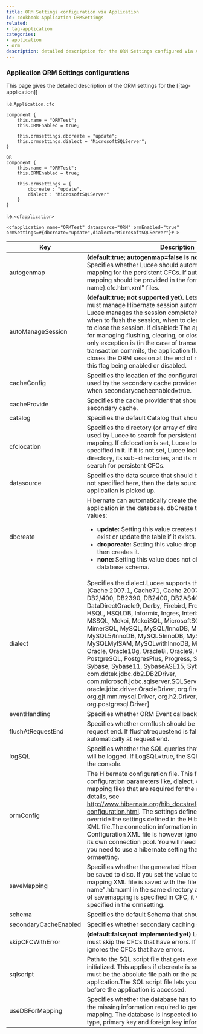 ```yaml
---
title: ORM Settings configuration via Application
id: cookbook-Application-ORMSettings
related:
- tag-application
categories:
- application
- orm
description: detailed description for the ORM Settings configured via Application.cfc/cfapplication
---
```


### Application ORM Settings configurations ###

This page gives the detailed description of the ORM settings for the [[tag-application]]

i.e.<code>Application.cfc</code>

```luceescript
component {
	this.name = "ORMTest";
	this.ORMEnabled = true;

	this.ormsettings.dbcreate = "update";
	this.ormsettings.dialect = "MicrosoftSQLServer";
}

OR
component {
	this.name = "ORMTest";
	this.ORMEnabled = true;

	this.ormsettings = {
		dbcreate : "update",
		dialect : "MicrosoftSQLServer"
	}
}
```

i.e.<code>&lt;cfapplication&gt;</code>

```lucee
<cfapplication name="ORMTest" datasource="ORM" ormEnabled="true" ormSettings=#{dbcreate="update",dialect="MicrosoftSQLServer"}# >
```

Key | Description | default
-------------- | ----------------- | -----------------
autogenmap | **(default:true; autogenmap=false is not supported yet.)** Specifies whether Lucee should automatically generate mapping for the persistent CFCs. If autogenmap=false, mapping should be provided in the form of "{cfc-name}.cfc.hbm.xml" files. | true
autoManageSession | **(default:true; not supported yet).** Lets you specify if Lucee must manage Hibernate session automatically. If enabled: Lucee manages the session completely. That is, it decides when to flush the session, when to clear the session, and when to close the session. If disabled: The application is responsible for managing flushing, clearing, or closing of the session. The only exception is (in the case of transaction), when the transaction commits, the application flushes the session. Lucee closes the ORM session at the end of request irrespective of this flag being enabled or disabled. | true
cacheConfig | Specifies the location of the configuration file that should be used by the secondary cache provider.This setting is used only when secondarycacheenabled=true. | |
cacheProvide | Specifies the cache provider that should be used by ORM as secondary cache. | |
catalog | Specifies the default Catalog that should be used by ORM. | |
cfclocation | Specifies the directory (or array of directories) that should be used by Lucee to search for persistent CFCs to generate the mapping. If cfclocation is set, Lucee looks at only the paths specified in it. If it is not set, Lucee looks at the application directory, its sub-directories, and its mapped directories to search for persistent CFCs. | |
datasource | Specifies the data source that should be used by ORM. If it is not specified here, then the data source specified for the application is picked up. | |
dbcreate | Hibernate can automatically create the tables for your application in the database. dbCreate takes the following values: <ul><li> **update:** Setting this value creates the table if it does not exist or update the table if it exists.</li><li> **dropcreate:** Setting this value drops the table if it exists and then creates it.</li><li> **none:** Setting this value does not change anything in the database schema.</li></ul> | none
dialect | Specifies the dialect.Lucee supports the following dialects: [Cache 2007.1, Cache71, Cache 2007.1, DB2, DB2/390, DB2/400, DB2390, DB2400, DB2AS400, DB2OS390, DataDirectOracle9, Derby, Firebird, FrontBase, H2, H2DB, HSQL, HSQLDB, Informix, Ingres, Interbase, JDataStore, MSSQL, Mckoi, MckoiSQL, MicrosoftSQLServer, Mimer, MimerSQL, MySQL, MySQL/InnoDB, MySQL/MyISAM, MySQL5, MySQL5/InnoDB, MySQL5InnoDB, MySQLInnoDB, MySQLMyISAM, MySQLwithInnoDB, MySQLwithMyISAM, Oracle, Oracle10g, Oracle8i, Oracle9, Oracle9i, Pointbase, PostgreSQL, PostgresPlus, Progress, SAPDB, SQLServer, Sybase, Sybase11, SybaseASE15, SybaseAnywhere, com.ddtek.jdbc.db2.DB2Driver, com.microsoft.jdbc.sqlserver.SQLServerDriver, oracle.jdbc.driver.OracleDriver, org.firebirdsql.jdbc.FBDriver, org.gjt.mm.mysql.Driver, org.h2.Driver, org.hsqldb.jdbcDriver, org.postgresql.Driver] | |
eventHandling | Specifies whether ORM Event callbacks should be given. | false
flushAtRequestEnd | Specifies whether ormflush should be called automatically at request end. If flushatrequestend is false, ormflush is not called automatically at request end. | true
logSQL |  Specifies whether the SQL queries that are executed by ORM will be logged. If LogSQL=true, the SQL queries are logged to the console. | false
ormConfig | The Hibernate configuration file. This file contains various configuration parameters like, dialect, cache settings, and mapping files that are required for the application. For more details, see <http://www.hibernate.org/hib_docs/reference/en/html/session-configuration.html>. The settings defined in the ormsettings override the settings defined in the Hibernate Configuration XML file.The connection information in the Hibernate Configuration XML file is however ignored because Lucee uses its own connection pool. You will need to use this only when you need to use a hibernate setting that is not available using ormsetting. | |
saveMapping | Specifies whether the generated Hibernate mapping file has to be saved to disc. If you set the value to true, the Hibernate mapping XML file is saved with the filename "CFC name".hbm.xml in the same directory as the CFC. If any value of savemapping is specified in CFC, it will override the value specified in the ormsetting. | false |
schema | Specifies the default Schema that should be used by ORM. | false |
secondaryCacheEnabled | Specifies whether secondary caching should be enabled | false |
skipCFCWithError | **(default:false;not implemented yet)** Lets you specify if Lucee must skip the CFCs that have errors. If set to true, Lucee ignores the CFCs that have errors. | false |
sqlscript | Path to the SQL script file that gets executed after ORM is initialized. This applies if dbcreate is set to dropcreate. This must be the absolute file path or the path relative to the application.The SQL script file lets you populate the tables before the application is accessed.
useDBForMapping | Specifies whether the database has to be inspected to identify the missing information required to generate the Hibernate mapping. The database is inspected to get the column data type, primary key and foreign key information. | true
